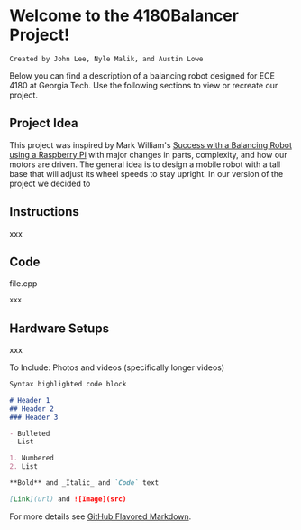 # Welcome to the 4180Balancer Project!
`Created by John Lee, Nyle Malik, and Austin Lowe`

Below you can find a description of a balancing robot designed for ECE 4180 at Georgia Tech.
Use the following sections to view or recreate our project.

## Project Idea

This project was inspired by Mark William's [Success with a Balancing Robot using a Raspberry Pi](http://ozzmaker.com/success-with-a-balancing-robot-using-a-raspberry-pi/) with major changes in parts, complexity, and how our motors are driven. The general idea is to design a mobile robot with a tall base that will adjust its wheel speeds to stay upright. In our version of the project we decided to

## Instructions

xxx

## Code

file.cpp
```markdown
xxx
```

## Hardware Setups

xxx

To Include:
Photos and videos (specifically longer videos)
```markdown
Syntax highlighted code block

# Header 1
## Header 2
### Header 3

- Bulleted
- List

1. Numbered
2. List

**Bold** and _Italic_ and `Code` text

[Link](url) and ![Image](src)
```
For more details see [GitHub Flavored Markdown](https://guides.github.com/features/mastering-markdown/).
